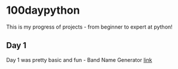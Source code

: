 # 100daypython
This is my progress of projects - from beginner to expert at python! 

## Day 1 
Day 1 was pretty basic and fun - Band Name Generator 
[link](http://localhost:8888/doc/tree/Day%201%20.ipynb)
